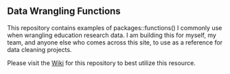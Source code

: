 ## Data Wrangling Functions

This repository contains examples of packages::functions() I commonly use when wrangling education research data. I am building this for myself, my team, and anyone else who comes across this site, to use as a reference for data cleaning projects.

Please visit the [Wiki](https://github.com/Cghlewis/data-wrangling-functions/wiki) for this repository to best utilize this resource. 
